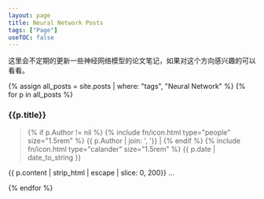 ```yaml
---
layout: page
title: Neural Network Posts
tags: ["Page"]
useTOC: false
---
```


这里会不定期的更新一些神经网络模型的论文笔记，如果对这个方向感兴趣的可以看看。


<div class="horizontal-flex-box">
{% assign all_posts = site.posts | where: "tags", "Neural Network" %}
{% for p in all_posts %}
<div class="flex-page-card" onclick="window.location.href='{{ site.baseurl }}{{ p.url }}'">
    <h3>{{p.title}}</h3>
    <blockquote>
        {% if p.Author != nil %}
        {% include fn/icon.html type="people" size="1.5rem" %}
        {{ p.Author | join: ', '}} | 
        {% endif %}
        {% include fn/icon.html type="calander" size="1.5rem" %}
        {{ p.date | date_to_string }}
    </blockquote>
    <div class="horizontal-flex-box">
        <p>{{ p.content | strip_html | escape | slice: 0, 200}} ...</p>
        <!--<img src="{{p.excrept_pic}}" width="40%" height="40%"/>-->
    </div>
</div>
{% endfor %}
</div>

<div style="background: url('../../../../assets/neural_network.svg') no-repeat right bottom; height: 20rem; background-size: contain;"/>